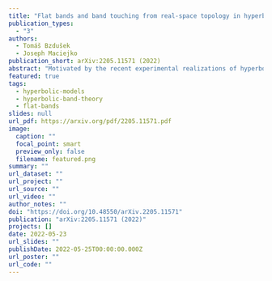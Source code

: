```yaml
---
title: "Flat bands and band touching from real-space topology in hyperbolic lattices"
publication_types:
  - "3"
authors:
  - Tomáš Bzdušek
  - Joseph Maciejko
publication_short: arXiv:2205.11571 (2022)
abstract: "Motivated by the recent experimental realizations of hyperbolic lattices in circuit quantum electrodynamics and in classical electric-circuit networks, we study flat bands and band-touching phenomena in such lattices. We analyze noninteracting nearest-neighbor hopping models on hyperbolic analogs of the kagome and dice lattices with heptagonal and octagonal symmetry. We show that two characteristic features of the energy spectrum of those models, namely the fraction of states in the flat band as well as the number of touching points between the flat band and the dispersive bands, can both be captured exactly by a combination of real-space topology arguments and a reciprocal-space description via the formalism of hyperbolic band theory. Furthermore, using real-space numerical diagonalization on finite lattices with periodic boundary conditions, we obtain new insights into higher-dimensional irreducible representations of the non-Euclidean (Fuchsian) translation group of hyperbolic lattices. First, we find that the fraction of states in the flat band is the same for Abelian and non-Abelian hyperbolic Bloch states. Second, we find that only Abelian states participate in the formation of touching points between the flat and dispersive bands."
featured: true
tags:
  - hyperbolic-models
  - hyperbolic-band-theory
  - flat-bands
slides: null
url_pdf: https://arxiv.org/pdf/2205.11571.pdf
image:
  caption: ""
  focal_point: smart
  preview_only: false
  filename: featured.png
summary: ""
url_dataset: ""
url_project: ""
url_source: ""
url_video: ""
author_notes: ""
doi: "https://doi.org/10.48550/arXiv.2205.11571"
publication: "arXiv:2205.11571 (2022)"
projects: []
date: 2022-05-23
url_slides: ""
publishDate: 2022-05-25T00:00:00.000Z
url_poster: ""
url_code: ""
---
```

